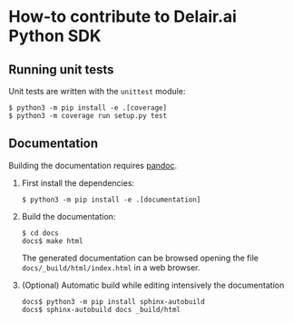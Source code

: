 # How-to contribute to Delair.ai Python SDK

## Running unit tests

Unit tests are written with the `unittest` module:

```shell
$ python3 -m pip install -e .[coverage]
$ python3 -m coverage run setup.py test
```

## Documentation

Building the documentation requires [pandoc](https://pandoc.org).

1. First install the dependencies:
   ```shell
   $ python3 -m pip install -e .[documentation]
   ```

2. Build the documentation:
   ```shell
   $ cd docs
   docs$ make html
   ```
   The generated documentation can be browsed opening the file
   `docs/_build/html/index.html` in a web browser.

3. (Optional) Automatic build while editing intensively the documentation
   ```shell
   docs$ python3 -m pip install sphinx-autobuild
   docs$ sphinx-autobuild docs _build/html
   ```
